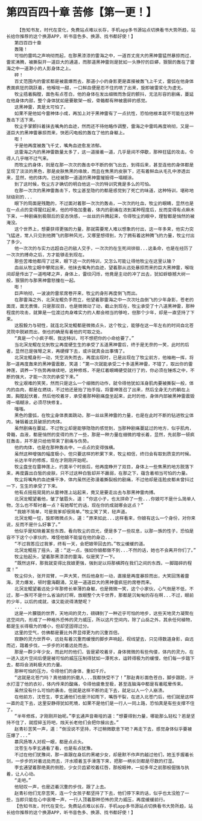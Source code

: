 # 第四百四十章 苦修【第一更！】
        【告知书友，时代在变化，免费站点难以长存，手机app多书源站点切换看书大势所趋，站长给你推荐的这个换源APP，听书音色多、换源、找书都好使！】
       第四百四十章
       轰隆！
       可怕的雷鸣之声响彻而起，在那黑漆漆的雷海之中，一道百丈庞大的黑神雷猛然暴掠而过，雷浆沸腾，被撕裂开一道巨大的通道，而那道黑神雷则是犹如一头狰狞的巨蟒，狠狠的轰在了雷海之中一道渺小的人影身体之上。
       砰！
       百丈范围内的雷浆都是被震爆而去，那道小小的身影更是直接被轰飞上千丈，雷弧在他身体表面疯狂的跳跃着，他喉咙一甜，一口鲜血便是忍不住的喷了出来，旋即被雷浆化为虚无。
       牧尘捂着胸膛，面色有点苍白，他的身体在发出细微而急促的颤抖，无法形容的剧痛，蔓延在他身体内部，整个身体犹如是要散架一般，骨骼都有种被震碎的感觉。
       这黑神雷，真是太可怕了。
       如果不是他如今雷神体小成，再加上对于黑神雷有了一点抗性，恐怕他根本就不可能在这种轰击下活下来。
       牧尘手掌颤抖着抹去嘴角的血迹，然而还不待他略作调整，雷海之中雷鸣再度响彻，又是一道巨大的黑神雷暴掠而来，快若闪电般的轰在了他的身躯上。
       嘭！
       于是他再度被轰飞千丈，嘴角血迹愈发浓郁。
       这雷海之内的黑神雷数量太多了，这一道接着一道，几乎是间不停歇，那种狂猛的攻击，令得人几乎喘不过气来。
       而牧尘的身体，则是在那一次次的轰击中不断的倒飞出去，到得后来，甚至连他的身体都是呈现了淡淡的黑色，那是皮肤焦黑的缘故，而且在焦黑的皮肤下，还有着鲜血从毛孔中渗透出来，显然，他的体内，已经被那一道道的黑神雷摧毁得一塌糊涂。
       到了这时候，牧尘方才确切的明白他这一次的特训究竟是多么的可怕。
       在那一次次的黑神雷轰击下，牧尘甚至隐约的都是感觉到了死亡的味道，这种特训，堪称地狱级别的...
       眼下的局面是残酷的，不过面对着那一次次的轰击，一次次的吐血，牧尘的眼睛，显然也是在一点点的变得猩红起来，他的呼吸加重着，体内的剧痛在浓到某种程度后，反而变得有点麻木下来，一种剧痛到极限后的变态快感，一丝丝的升腾起来，令得牧尘的眼中，理智都是悄然的被淹没。
       这个世界上，想要获得更强的力量，那就需要常人难以想象的付出，这一年多来，他实力突飞猛进，常人只见到他腾飞的那种风光，又哪里想得到，为了拥有着这种腾飞的力量，牧尘付出了多少。
       他一次次的与实力远超自己的敌人交手，一次次的在生死间徘徊...这条命，也是在经历了一次次的搏命之后，方才能够走到现在。
       那些苦难他都闯了过来，眼下这一次的特训，又怎么可能让得他牧尘在这里认输？
       血丝从牧尘眼中攀爬出来，他抹去嘴角的血迹，望着那从远处暴掠而来的巨大黑神雷，喉咙间却是传出了一道咆哮之声，身体上，雷纹闪烁，他竟是主动的冲了出去，犹如蜉蝣撼大树一般，狠狠的与那黑神雷怒撞在一起。
       嘭！
       巨声响彻，一波波的雷浆席卷开来，牧尘的身形再度倒飞而出。
       在那雷海之外，北溟龙鲲负手而立，他望着那雷海之中一次次吐血倒飞的少年身影，苍老的面庞，面无表情，只是那双目，也是微微动了动，截止到现在，牧尘承受了十八道黑神雷，那种程度的攻击，就算是一位渡过肉身难实力的人都会相当的够呛，但那个少年，却是一直坚持了下来。
       这股毅力与韧性，就连北溟龙鲲都是微微点头，这个牧尘，能够在这一年左右的时间自北苍灵院中脱颖而出，倒也的确是有着他的可取之处。
       “真是一个小疯子啊，我这特训，可不想把你的小命给要了。”
       当北溟龙鲲在见到牧尘再度硬生生的承受了五道黑神雷后，终于是无奈的一笑，此时的后者，显然已是强弩之末，再硬撑下去，或许就真会出事情了。
       北溟龙鲲身形一动，凭空消失而去，再度出现时，已是出现在了牧尘前方，他袖袍一挥，将那一道再度轰来的黑神雷震散，笑道：“第一次就能承受二十多道黑神雷，不错了，取出你的雷神莲，调养一下伤势再继续吧，这种修炼，不是红着眼睛硬受就行了的，你必须在锤炼之中，不断的强大，才能一次次的承受下来。”
       牧尘艰难的笑笑，然而只是这么一个细微的动作，就令得他犹如浑身肌肉要被撕裂一般，体内的血肉，都是在燃烧，不过他还是抬了抬手指，将雷神莲召了出来，然后全身无力的躺在上面，胸膛起伏着，然后他咬着牙，承受着那种剧痛盘坐起来，此时的他，身体内部被黑神雷震毁得一塌糊涂，必须尽快修复。
       嗤嗤。
       黑色的雷弧，在牧尘身体表面跳动，那一丝丝黑神雷的力量，也是在此时不断的钻进牧尘体内，锤锻着这具破损的肉体。
       虽然剧痛在蔓延，不过牧尘却是能够隐隐的感觉到，当那种剧痛蔓延过的地方，似乎肌肉，骨骼，血液，都是悄然的变得灼热了一些，那是一种力量在细微的增长着，显然，先前那一顿疯狂轰击，并不是只给他带来了剧痛与伤势。
       他的肉体，也是在那种轰击中，一点点的变得强横。
       虽然这种增强的幅度极小，但只要这样的积累下来，牧尘相信，终归会有取到质变的时候。
       长达半年的修炼，现在才刚刚开始呢。
       牧尘盘坐在雷神莲上，约莫半个时辰后，他再度睁开了双目，身体上一些焦黑的地方脱落下来，再度露出白皙的皮肤，只不过这种白皙却并不羸弱，在那之下，蕴含着相当可怕的力量。
       牧尘将嘴角的血迹搽干净，体内虽然还弥漫着撕裂般的剧痛，不过他却是连脸皮都未曾抖过一下，生生的承受了下来。
       他有点摇摇晃晃的从雷神莲上站起来，竟又是要走出去与那黑神雷肉搏。
       北溟龙鲲望着他，皱了皱眉头，道：“你这小子，也太拼命了一些...你娘可不是什么简单人物，怎么也不帮衬着一点？有她帮忙的话，现在你的成就哪会这点？”
       “我娘不简单，可是我爹却很简单。”牧尘笑了笑，轻声道。
       北溟龙鲲一怔，旋即微微点头，道：“原来如此...这样看来，你娘有这么一个身份，对你来说，反而不是什么好事了。”
       他似乎是知晓着某些东西，看向牧尘的目光，便是多了一些叹息，以那一族的性子，恐怕是容不下这个小家伙的，难怪他娘不能留在他的身边...
       “不过我答应过我爹，终有一天，会把娘带回去的。”牧尘缓缓的道。
       北溟龙鲲摇了摇头，道：“这一点，强如你娘都做不到...不然的话，她也不会离开你们了。”
       牧尘抬起头，望着那黑漆漆的雷海，似是笑了一下。
       “既然这样，那我就变得比我娘更强，强到足以将那横跨在我们之间的东西，一脚踏碎的程度！”
       牧尘仰头，张开双臂，一声大笑，然后他身形一动，直接是再度暴掠而出，大笑回荡着雷海，灵力爆发，顿时雷海翻涌，又是一道道巨大的黑神雷疯狂的席卷而来。
       北溟龙鲲望着远处少年那修长单薄的身躯，也是微微一笑，这个小家伙，心气倒是不低，不过，那一族可不是什么省油的灯啊，放眼整个大千世界，那都是沉甸甸的存在啊...不过，眼前的少年，以后的成就，谁又能说得清楚呢？
       ...
       这是一片朦胧的世界，天地间的灵力，磅礴到了一种近乎可怕的地步，这些天地灵力凝聚在这空间内，形成了一种格外恐怖的灵力威压，所以这片空间内，除了山岳之外，其余任何植物，都是生长得极为的矮小，但却坚固得过分。
       这里的空气，仿佛都是要比外界显得更为的沉重百倍。
       寂静的灵力世界中，远处有着沉重而缓慢的脚步声响起，视线望去，只见得数道身影，由远而近，踏着步伐，一步步的对着远处而去。
       那是一群少年少女，而此时的他们，皆是紧咬着牙，身体微微的有些佝偻，体内的灵力，在一进入这片空间后便是被可怕的威压压制得犹如一潭死水，运转得极为的缓慢，他们每一步踏下去，都将会消耗极大的力量。
       那种可怕的压力，令得他们的身体，重如千斤。
       “这就是北苍门吗？真他娘的折磨人...我都快受不了！”那赵青衫面色苍白，脚步踉跄，汗水打湿了他的衣衫，体内传来的酸痛，令得他疲惫至极，甚至连脑海中都是有着眩晕传来。
       虽然没有什么可怕的袭击，但就是这样不断的走下去，就足以人一个人崩溃。
       在他前方，沈苍生，李玄通他们也是汗如雨下，嘴唇干裂，在进入北苍门后，他们就是这样一直的走下去，这里安静得犹如死境，如果不是他们是一行人一同上路，恐怕真是有些支撑不住了。
       “半年修炼，才刚刚开始呢。”李玄通声音嘶哑的道：“想要得到力量，哪能那么轻松？若是坚持不住了，就捏碎玉符吧，烛天长老他们会把你接出去。”
       赵青衫苦笑一声，道：“倒没说不坚持，不过稍微歇息下吧？再走下去，感觉身体似乎要被压爆了...”
       慕风扬等人对视一眼，都是点点头。
       沈苍生与李玄通看了看，也是有点犹豫。
       不过在他们犹豫间，那一直跟在身后的黑裙少女，却是默不作声的越过他们，她玉手握着长剑，一步步的对着远处而去，汗水顺着玉手滑落下来，把那一柄长剑都是尽数的打湿。
       李玄通望着那绝美的侧脸，少女贝齿紧咬着红唇，那般眼神，一如多年之前那般倔强与执着，让人心动。
       “走吧。”
       他轻叹一声，也是迈着沉重的步伐，跟了上去。
       赵青衫他们无奈苦笑，连一个女孩子都坚持了下去，他们停下来的话，似乎也太没脸了一些，当即只能在心中哀嚎一声，一行人顶着那种恐怖的灵力威压，再度缓缓前行。
       【告知书友，时代在变化，免费站点难以长存，手机app多书源站点切换看书大势所趋，站长给你推荐的这个换源APP，听书音色多、换源、找书都好使！】